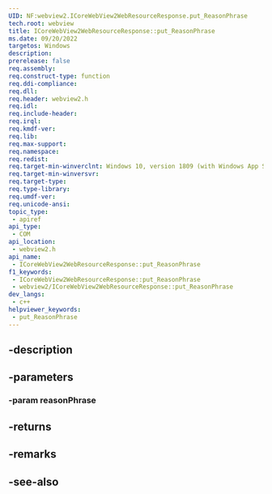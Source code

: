 ```yaml
---
UID: NF:webview2.ICoreWebView2WebResourceResponse.put_ReasonPhrase
tech.root: webview
title: ICoreWebView2WebResourceResponse::put_ReasonPhrase
ms.date: 09/20/2022
targetos: Windows
description: 
prerelease: false
req.assembly: 
req.construct-type: function
req.ddi-compliance: 
req.dll: 
req.header: webview2.h
req.idl: 
req.include-header: 
req.irql: 
req.kmdf-ver: 
req.lib: 
req.max-support: 
req.namespace: 
req.redist: 
req.target-min-winverclnt: Windows 10, version 1809 (with Windows App SDK 1.1 or later)
req.target-min-winversvr: 
req.target-type: 
req.type-library: 
req.umdf-ver: 
req.unicode-ansi: 
topic_type:
 - apiref
api_type:
 - COM
api_location:
 - webview2.h
api_name:
 - ICoreWebView2WebResourceResponse::put_ReasonPhrase
f1_keywords:
 - ICoreWebView2WebResourceResponse::put_ReasonPhrase
 - webview2/ICoreWebView2WebResourceResponse::put_ReasonPhrase
dev_langs:
 - c++
helpviewer_keywords:
 - put_ReasonPhrase
---
```


## -description

## -parameters

### -param reasonPhrase

## -returns

## -remarks

## -see-also

